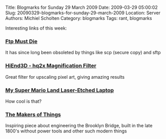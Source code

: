 Title: Blogmarks for Sunday 29 March 2009
Date: 2009-03-29 05:00:02
Slug: 20090329-blogmarks-for-sunday-29-march-2009
Location: Server
Authors: Michiel Scholten
Category: blogmarks
Tags: rant, blogmarks

<p>Interesting links of this week:</p>
<h3><a href="http://mywiki.wooledge.org/FtpMustDie">Ftp Must Die</a></h3>
<p>It has since long been obsoleted by things like scp (secure copy) and sftp</p>
<h3><a href="http://www.hiend3d.com/hq2x.html">HiEnd3D - hq2x Magnification Filter</a></h3>
<p>Great filter for upscaling pixel art, giving amazing results</p>
<h3><a href="http://www.hypercombofinish.com/post.php?id=71">My Super Mario Land Laser-Etched Laptop</a></h3>
<p>How cool is that?</p>
<h3><a href="http://www.randsinrepose.com/archives/2009/03/23/the_makers_of_things.html">The Makers of Things</a></h3>
<p>Inspiring piece about engineering the Brooklyn Bridge, built in the late 1800's without power tools and other such modern things</p>

